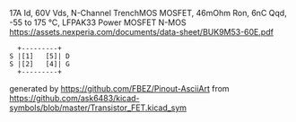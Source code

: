 17A Id, 60V Vds, N-Channel TrenchMOS MOSFET, 46mOhm Ron, 6nC Qqd, -55 to 175 °C, LFPAK33
Power MOSFET N-MOS
https://assets.nexperia.com/documents/data-sheet/BUK9M53-60E.pdf


	  +---------+
	S |[1]   [5]| D
	S |[2]   [4]| G
	  +---------+


generated by https://github.com/FBEZ/Pinout-AsciiArt from https://github.com/ask6483/kicad-symbols/blob/master/Transistor_FET.kicad_sym
